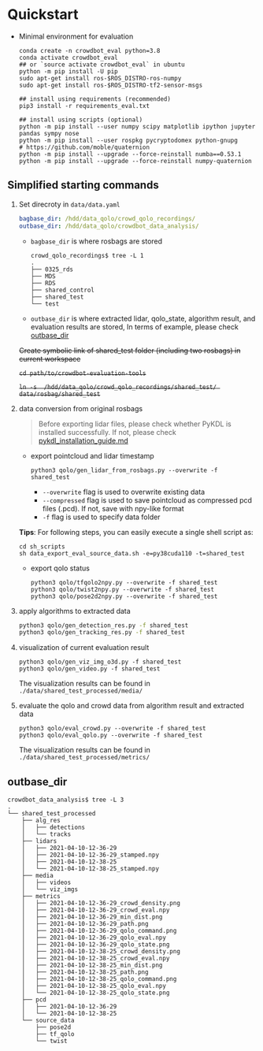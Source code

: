# Quickstart

- Minimal environment for evaluation

    ```shell
    conda create -n crowdbot_eval python=3.8
    conda activate crowdbot_eval
    ## or `source activate crowdbot_eval` in ubuntu
    python -m pip install -U pip
    sudo apt-get install ros-$ROS_DISTRO-ros-numpy
    sudo apt-get install ros-$ROS_DISTRO-tf2-sensor-msgs

    ## install using requirements (recommended)
    pip3 install -r requirements_eval.txt

    ## install using scripts (optional)
    python -m pip install --user numpy scipy matplotlib ipython jupyter pandas sympy nose
    python -m pip install --user rospkg pycryptodomex python-gnupg
    # https://github.com/moble/quaternion
    python -m pip install --upgrade --force-reinstall numba==0.53.1
    python -m pip install --upgrade --force-reinstall numpy-quaternion
    ```

## Simplified starting commands

1. Set direcroty in `data/data.yaml`

    ```yaml
    bagbase_dir: /hdd/data_qolo/crowd_qolo_recordings/
    outbase_dir: /hdd/data_qolo/crowdbot_data_analysis/
    ```

    - `bagbase_dir` is where rosbags are stored

      ```shell
      crowd_qolo_recordings$ tree -L 1
      .
      ├── 0325_rds
      ├── MDS
      ├── RDS
      ├── shared_control
      ├── shared_test
      └── test
      ```

    - `outbase_dir` is where extracted lidar, qolo_state, algorithm result, and evaluation results are stored, In terms of example, please check [outbase_dir](#outbase_dir)

    ~~Create symbolic link of shared_test folder (including two rosbags) in current workspace~~

    ~~`cd path/to/crowdbot-evaluation-tools`~~

    ~~`ln -s  /hdd/data_qolo/crowd_qolo_recordings/shared_test/ data/rosbag/shared_test`~~

2. data conversion from original rosbags

    > Before exporting lidar files, please check whether PyKDL is installed successfully. If not, please check [pykdl_installation_guide.md](./pykdl_installation_guide.md)

    - export pointcloud and lidar timestamp

        ```shell
        python3 qolo/gen_lidar_from_rosbags.py --overwrite -f shared_test
        ```

      - `--overwrite` flag is used to overwrite existing data
      - `--compressed` flag is used to save pointcloud as compressed pcd files (.pcd). If not, save with npy-like format
      - `-f` flag is used to specify data folder

    **Tips**: For following steps, you can easily execute a single shell script as:

    ```shell
    cd sh_scripts
    sh data_export_eval_source_data.sh -e=py38cuda110 -t=shared_test
    ```

    - export qolo status

        ```shell
        python3 qolo/tfqolo2npy.py --overwrite -f shared_test
        python3 qolo/twist2npy.py --overwrite -f shared_test
        python3 qolo/pose2d2npy.py --overwrite -f shared_test
        ```

3. apply algorithms to extracted data

    ```sh
    python3 qolo/gen_detection_res.py -f shared_test
    python3 qolo/gen_tracking_res.py -f shared_test
    ```

4. visualization of current evaluation result

    ```shell
    python3 qolo/gen_viz_img_o3d.py -f shared_test
    python3 qolo/gen_video.py -f shared_test
    ```

    The visualization results can be found in `./data/shared_test_processed/media/`

5. evaluate the qolo and crowd data from algorithm result and extracted data

    ```shell
    python3 qolo/eval_crowd.py --overwrite -f shared_test
    python3 qolo/eval_qolo.py --overwrite -f shared_test
    ```

    The visualization results can be found in `./data/shared_test_processed/metrics/`

## outbase_dir

```shell
crowdbot_data_analysis$ tree -L 3
.
└── shared_test_processed
    ├── alg_res
    │   ├── detections
    │   └── tracks
    ├── lidars
    │   ├── 2021-04-10-12-36-29
    │   ├── 2021-04-10-12-36-29_stamped.npy
    │   ├── 2021-04-10-12-38-25
    │   └── 2021-04-10-12-38-25_stamped.npy
    ├── media
    │   ├── videos
    │   └── viz_imgs
    ├── metrics
    │   ├── 2021-04-10-12-36-29_crowd_density.png
    │   ├── 2021-04-10-12-36-29_crowd_eval.npy
    │   ├── 2021-04-10-12-36-29_min_dist.png
    │   ├── 2021-04-10-12-36-29_path.png
    │   ├── 2021-04-10-12-36-29_qolo_command.png
    │   ├── 2021-04-10-12-36-29_qolo_eval.npy
    │   ├── 2021-04-10-12-36-29_qolo_state.png
    │   ├── 2021-04-10-12-38-25_crowd_density.png
    │   ├── 2021-04-10-12-38-25_crowd_eval.npy
    │   ├── 2021-04-10-12-38-25_min_dist.png
    │   ├── 2021-04-10-12-38-25_path.png
    │   ├── 2021-04-10-12-38-25_qolo_command.png
    │   ├── 2021-04-10-12-38-25_qolo_eval.npy
    │   └── 2021-04-10-12-38-25_qolo_state.png
    ├── pcd
    │   ├── 2021-04-10-12-36-29
    │   └── 2021-04-10-12-38-25
    └── source_data
        ├── pose2d
        ├── tf_qolo
        └── twist
```
